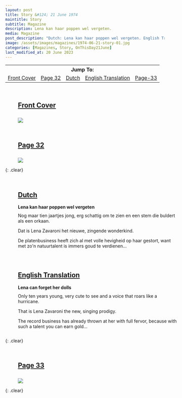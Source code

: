 ```yaml
---
layout: post
title: Story &#124; 21 June 1974
maintitle: Story
subtitle: Magazine
description: Lena kan haar poppen wel vergeten.
media: Magazine
post_description: "Dutch: Lena kan haar poppen wel vergeten. English Translation: Lena can forget her dolls." 
image: /assets/images/magazines/1974-06-21-story-01.jpg
categories: [Magazines, Story, OnThisDay21June]
last_modified_at: 20 June 2023
---
```


<table>
<tr align="center">
<th colspan="5">Jump To:</th>
</tr>

<tr align="center">
<td><a href="#front-cover">Front Cover</a></td>
<td><a href="#page-32">Page 32</a></td>
<td><a href="#dutch">Dutch</a></td>
<td><a href="#english">English Translation</a></td>
<td><a href="#page-33">Page-33</a></td>
</tr>
</table>

<figure class="fig1">
<figcaption>
<h2 id="front-cover"><a href="#front-cover">Front Cover</a></h2>
</figcaption>
<a href="/assets/images/magazines/1974-06-21-story-01.jpg"><img src="/assets/images/magazines/1974-06-21-story-01.jpg" class="full-width zoom-in"></a>
</figure>

<figure class="fig2">
<figcaption>
<h2 id="page-32"><a href="#page-32">Page 32</a></h2>
</figcaption>
<a href="/assets/images/magazines/1974-06-21-story-02.jpg"><img src="/assets/images/magazines/1974-06-21-story-02.jpg" class="full-width zoom-in"></a>
</figure>

{: .clear}

<figure class="fig1">
<figcaption>
<h2 id="dutch"><a href="#dutch">Dutch</a></h2>
<strong>Lena kan haar poppen wel vergeten</strong>
</figcaption>
<p>Nog maar tien jaartjes jong, erg schattig om te zien en een stem die buldert als een orkaan.</p>
<p>Dat is Lena Zavaroni het nieuwe, zingende wonderkind.</p>
<p>De platenbusiness heeft zich al met volle hevigheid op haar gestort, want met zo'n natuurtalent is immers goud te verdienen...</p>
</figure>

<figure class="fig2">
<figcaption>
<h2 id="english"><a href="#english">English Translation</a></h2>
<strong>Lena can forget her dolls</strong>
</figcaption>
<p>Only ten years young, very cute to see and a voice that roars like a hurricane.</p>
<p>That is Lena Zavaroni the new, singing prodigy.</p>
<p>The record business has already thrown at her with full fervor, because with such a talent you can earn gold...</p>
</figure>

{: .clear}

<figure class="fig1">
<figcaption>
<h2 id="page-33"><a href="#page-33">Page 33</a></h2>
</figcaption>
<a href="/assets/images/magazines/1974-06-21-story-03.jpg"><img src="/assets/images/magazines/1974-06-21-story-03.jpg" class="full-width zoom-in"></a>
</figure>

<br />{: .clear}

<style>
.fig1 {float:left; width:49%;}

.fig2 {float:right; width:49%;}

.fig3 {float:right; width:100%;}

figcaption {float:left; width:100%;}

@media screen and (orientation:portrait) {
.fig1, .fig2 {float:left; width:100%;}
figcaption {float:left; width:100%; margin-bottom: 10px;}
}
</style>
